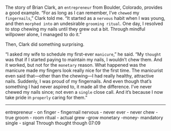 The story of Brian Clark, an `entrepreneur` from Boulder, Colorado,
provides a good example. “For as long as I can remember, I’ve `chewed`
my `fingernails`,” Clark told me. “It started as a `nervous` habit when I
was young, and then `morphed into` an undesirable `grooming ritual`.
One day, I resolved to stop chewing my nails until they grew out a bit.
Through mindful willpower alone, I managed to do it.”

Then, Clark did something surprising.

“I asked my wife to schedule my first-ever `manicure`,” he said. “My
`thought` was that if I started paying to maintain my nails, I wouldn’t
chew them. And it worked, but not for the `monetary` reason. What
happened was the manicure made my fingers look really nice for the
first time. The manicurist even said that—other than the chewing—I
had really healthy, attractive nails. Suddenly, I was proud of my
fingernails. And even though that’s something I had never aspired to,
it made all the difference. I’ve never chewed my nails since; not even a
`single` close call. And it’s because I now take pride in `properly` caring
for them.”

---
entrepreneur - on
finger - fingernail
nervous - never
ever - never
chew - true
groom - room
ritual - actual
grew -grow
monetary -money- mandatory
single - signal
Through thought though
07:09